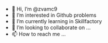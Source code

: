 - 👋 Hi, I’m @zvamc9
- 👀 I’m interested in Github problems
- 🌱 I’m currently learning in Skillfactory
- 💞️ I’m looking to collaborate on ...
- 📫 How to reach me ...

<!---
zvamc9/zvamc9 is a ✨ special ✨ repository because its `README.md` (this file) appears on your GitHub profile.
You can click the Preview link to take a look at your changes.
--->
